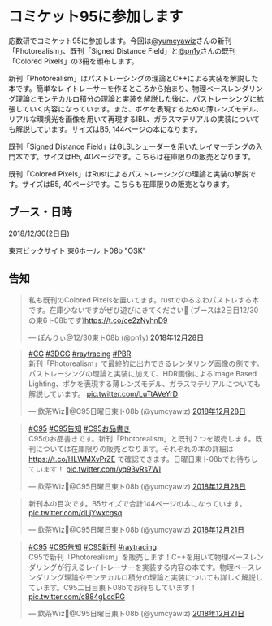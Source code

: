 # コミケット95に参加します

応数研でコミケット95に参加します。今回は[@yumcyawiz](https://twitter.com/yumcyawiz)さんの新刊「Photorealism」、既刊「Signed Distance Field」と[@pn1y](https://twitter.com/pn1y)さんの既刊「Colored Pixels」の3冊を頒布します。

新刊「Photorealism」はパストレーシングの理論とC++による実装を解説した本です。簡単なレイトレーサーを作るところから始まり、物理ベースレンダリング理論とモンテカルロ積分の理論と実装を解説した後に、パストレーシングに拡張していく内容になっています。また、ボケを表現するための薄レンズモデル、リアルな環境光を画像を用いて再現するIBL、ガラスマテリアルの実装についても解説しています。サイズはB5, 144ページの本になります。

既刊「Signed Distance Field」はGLSLシェーダーを用いたレイマーチングの入門本です。サイズはB5, 40ページです。こちらは在庫限りの販売となります。

既刊「Colored Pixels」はRustによるパストレーシングの理論と実装の解説です。サイズはB5, 40ページです。こちらも在庫限りの販売となります。

## ブース・日時

2018/12/30(2日目)

東京ビックサイト 東6ホール ト08b "OSK"

<!-- ## 頒布物

<img src="https://duaw26jehqd4r.cloudfront.net/items/3y1Y3f122k471R0i1Y3k/oshinagaki.png" width="512px"></img> -->

## 告知

<blockquote class="twitter-tweet" data-lang="ja"><p lang="ja" dir="ltr">私も既刊のColored Pixelsを置いてます。rustでゆるふわパストレする本です。在庫少ないですがぜひ遊びにきてください🙌 (ブースは2日目12/30の東6ト08bです)<a href="https://t.co/ce2zNyhnD9">https://t.co/ce2zNyhnD9</a></p>&mdash; ぽんりぃ@12/30東ト08b (@pn1y) <a href="https://twitter.com/pn1y/status/1078628959015727105?ref_src=twsrc%5Etfw">2018年12月28日</a></blockquote>

<blockquote class="twitter-tweet" data-lang="ja"><p lang="ja" dir="ltr"><a href="https://twitter.com/hashtag/CG?src=hash&amp;ref_src=twsrc%5Etfw">#CG</a> <a href="https://twitter.com/hashtag/3DCG?src=hash&amp;ref_src=twsrc%5Etfw">#3DCG</a> <a href="https://twitter.com/hashtag/raytracing?src=hash&amp;ref_src=twsrc%5Etfw">#raytracing</a> <a href="https://twitter.com/hashtag/PBR?src=hash&amp;ref_src=twsrc%5Etfw">#PBR</a> <br>新刊「Photorealism」で最終的に出力できるレンダリング画像の例です。パストレーシングの理論と実装に加えて、HDR画像によるImage Based Lighting、ボケを表現する薄レンズモデル、ガラスマテリアルについても解説しています。 <a href="https://t.co/LuTtAVeYrD">pic.twitter.com/LuTtAVeYrD</a></p>&mdash; 飲茶Wiz🍵@C95日曜日東ト08b (@yumcyawiz) <a href="https://twitter.com/yumcyawiz/status/1078620936385945601?ref_src=twsrc%5Etfw">2018年12月28日</a></blockquote>

<blockquote class="twitter-tweet" data-lang="ja"><p lang="ja" dir="ltr"><a href="https://twitter.com/hashtag/C95?src=hash&amp;ref_src=twsrc%5Etfw">#C95</a> <a href="https://twitter.com/hashtag/C95%E5%91%8A%E7%9F%A5?src=hash&amp;ref_src=twsrc%5Etfw">#C95告知</a> <a href="https://twitter.com/hashtag/C95%E3%81%8A%E5%93%81%E6%9B%B8%E3%81%8D?src=hash&amp;ref_src=twsrc%5Etfw">#C95お品書き</a><br>C95のお品書きです。新刊「Photorealism」と既刊２つを販売します。既刊については在庫限りの販売となります。それぞれの本の詳細は <a href="https://t.co/HLWMXvPrZE">https://t.co/HLWMXvPrZE</a> で確認できます。日曜日東ト08bでお待ちしています！ <a href="https://t.co/yq93vRs7WI">pic.twitter.com/yq93vRs7WI</a></p>&mdash; 飲茶Wiz🍵@C95日曜日東ト08b (@yumcyawiz) <a href="https://twitter.com/yumcyawiz/status/1078620928408350726?ref_src=twsrc%5Etfw">2018年12月28日</a></blockquote>

<blockquote class="twitter-tweet" data-lang="ja"><p lang="ja" dir="ltr">新刊本の目次です。B5サイズで合計144ページの本になっています。 <a href="https://t.co/dLjYwxcgsq">pic.twitter.com/dLjYwxcgsq</a></p>&mdash; 飲茶Wiz🍵@C95日曜日東ト08b (@yumcyawiz) <a href="https://twitter.com/yumcyawiz/status/1076252105898250241?ref_src=twsrc%5Etfw">2018年12月21日</a></blockquote>

<blockquote class="twitter-tweet" data-lang="ja"><p lang="ja" dir="ltr"><a href="https://twitter.com/hashtag/C95?src=hash&amp;ref_src=twsrc%5Etfw">#C95</a> <a href="https://twitter.com/hashtag/C95%E5%91%8A%E7%9F%A5?src=hash&amp;ref_src=twsrc%5Etfw">#C95告知</a> <a href="https://twitter.com/hashtag/C95%E6%96%B0%E5%88%8A?src=hash&amp;ref_src=twsrc%5Etfw">#C95新刊</a> <a href="https://twitter.com/hashtag/raytracing?src=hash&amp;ref_src=twsrc%5Etfw">#raytracing</a><br>C95で新刊「Photorealism」を販売します！C++を用いて物理ベースレンダリングが行えるレイトレーサーを実装する内容の本です。物理ベースレンダリング理論やモンテカルロ積分の理論と実装についても詳しく解説しています。C95二日目東ト08bでお待ちしています！ <a href="https://t.co/c884gLcdPG">pic.twitter.com/c884gLcdPG</a></p>&mdash; 飲茶Wiz🍵@C95日曜日東ト08b (@yumcyawiz) <a href="https://twitter.com/yumcyawiz/status/1076250362850332674?ref_src=twsrc%5Etfw">2018年12月21日</a></blockquote>
